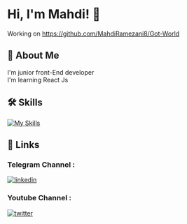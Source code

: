 # Hi, I'm Mahdi! 👋
Working on https://github.com/MahdiRamezani8/Got-World

## 🚀 About Me

I'm junior front-End developer \
I'm learning React Js




## 🛠 Skills
[![My Skills](https://skillicons.dev/icons?i=js,html,css,git,ps)](https://skillicons.dev)

## 🔗 Links

### Telegram Channel :
[![linkedin](https://img.shields.io/badge/telegram-0A66C2?style=for-the-badge&logo=telegram&logoColor=white)](https://t.me/CleverDevs) 
### Youtube Channel :
[![twitter](https://img.shields.io/badge/youtube-ff0000?style=for-the-badge&logo=youtube&logoColor=white)](https://www.youtube.com/channel/UCqgreCj7iTFHe2c5pF7WxmQ/)

